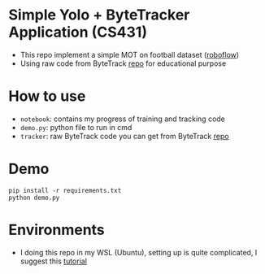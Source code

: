 # Simple Yolo + ByteTracker Application (CS431)
- This repo implement a simple MOT on football dataset ([roboflow](https://universe.roboflow.com/roboflow-jvuqo/football-players-detection-3zvbc/dataset/1))
- Using raw code from ByteTrack [repo](https://github.com/ifzhang/ByteTrack/tree/main/yolox/tracker) for educational purpose

# How to use
- `notebook`: contains my progress of training and tracking code
- `demo.py`: python file to run in cmd
- `tracker`: raw ByteTrack code you can get from ByteTrack [repo](https://github.com/ifzhang/ByteTrack/tree/main/yolox/tracker)

# Demo
```
pip install -r requirements.txt
python demo.py
``` 

# Environments
- I doing this repo in my WSL (Ubuntu), setting up is quite complicated, I suggest this [tutorial](https://www.youtube.com/watch?v=1HzYU2_t3yc)
